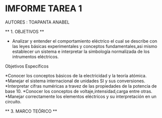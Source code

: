 # IMFORME TAREA 1

AUTORES : TOAPANTA ANABEL


** 1. OBJETIVOS **

* Analizar y entender el comportamiento eléctrico el cual se describe
con las leyes básicas experimentales y conceptos fundamentales,asi 
mismo establecer un sistema e interpretar la simbología normalizada 
de los intrumentos eléctricos.

Objetivos Específicos

*Conocer los conceptos básicos de la electricidad y la teoría atómica.
*Manejar el sistema internacional de unidades SI y sus conversiones.
*Interpretar cifras numéricas a travez de las propiedades de la potencia de base 10.
*Conocer los conceptos de voltaje,intensidad,carga entre otras.
*Manejar correctamente los elementos eléctricos y su interpretación en un circuito.

** 3. MARCO TEÓRICO **


